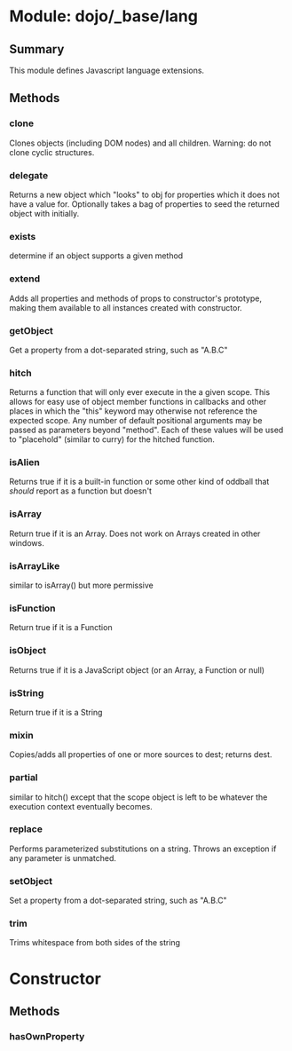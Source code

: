 # Module: dojo/_base/lang

## Summary

This module defines Javascript language extensions.
## Methods

### clone
Clones objects (including DOM nodes) and all children.
Warning: do not clone cyclic structures.

### delegate
Returns a new object which "looks" to obj for properties which it
does not have a value for. Optionally takes a bag of properties to
seed the returned object with initially.

### exists
determine if an object supports a given method

### extend
Adds all properties and methods of props to constructor's
prototype, making them available to all instances created with
constructor.

### getObject
Get a property from a dot-separated string, such as "A.B.C"

### hitch
Returns a function that will only ever execute in the a given scope.
This allows for easy use of object member functions
in callbacks and other places in which the "this" keyword may
otherwise not reference the expected scope.
Any number of default positional arguments may be passed as parameters
beyond "method".
Each of these values will be used to "placehold" (similar to curry)
for the hitched function.

### isAlien
Returns true if it is a built-in function or some other kind of
oddball that *should* report as a function but doesn't

### isArray
Return true if it is an Array.
Does not work on Arrays created in other windows.

### isArrayLike
similar to isArray() but more permissive

### isFunction
Return true if it is a Function

### isObject
Returns true if it is a JavaScript object (or an Array, a Function
or null)

### isString
Return true if it is a String

### mixin
Copies/adds all properties of one or more sources to dest; returns dest.

### partial
similar to hitch() except that the scope object is left to be
whatever the execution context eventually becomes.

### replace
Performs parameterized substitutions on a string. Throws an
exception if any parameter is unmatched.

### setObject
Set a property from a dot-separated string, such as "A.B.C"

### trim
Trims whitespace from both sides of the string

# Constructor

## Methods

### hasOwnProperty


